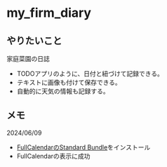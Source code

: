 # my_firm_diary
## やりたいこと
家庭菜園の日誌
- TODOアプリのように、日付と紐づけて記録できる。
- テキストに画像も付けて保存できる。
- 自動的に天気の情報も記録する。 

## メモ
2024/06/09
- [FullCalendarのStandard Bundle](https://fullcalendar.io/docs/initialize-globals)をインストール
- FullCalendarの表示に成功 
